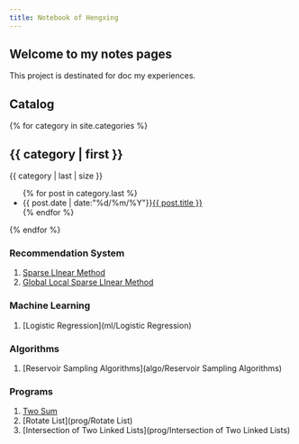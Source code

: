 ```yaml
---
title: Notebook of Hengxing
---
```

## Welcome to my notes pages
This project is destinated for doc my experiences.

## Catalog

{% for category in site.categories %}
<h2>{{ category | first }}</h2>
</span>{{ category | last | size }}</span>
<ul class="arc-list">
    {% for post in category.last %}
        <li>{{ post.date | date:"%d/%m/%Y"}}<a href="{{ post.url }}">{{ post.title }}</a></li>
    {% endfor %}
</ul>
{% endfor %}

### Recommendation System

1. [Sparse LInear Method](recosys/SLIM)
2. [Global Local Sparse LInear Method](recosys/GLSLIM)

### Machine Learning

1. [Logistic Regression](ml/Logistic Regression)

### Algorithms

1. [Reservoir Sampling Algorithms](algo/Reservoir Sampling Algorithms)

### Programs

1. [Two Sum](prog/2sum)
2. [Rotate List](prog/Rotate List)
3. [Intersection of Two Linked Lists](prog/Intersection of Two Linked Lists)
